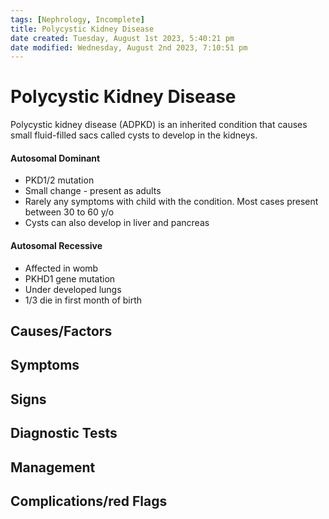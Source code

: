 ```yaml
---
tags: [Nephrology, Incomplete]
title: Polycystic Kidney Disease
date created: Tuesday, August 1st 2023, 5:40:21 pm
date modified: Wednesday, August 2nd 2023, 7:10:51 pm
---
```



# Polycystic Kidney Disease

Polycystic kidney disease (ADPKD) is an inherited condition that causes small fluid-filled sacs called cysts to develop in the kidneys.

#### Autosomal Dominant

- PKD1/2 mutation
- Small change - present as adults
- Rarely any symptoms with child with the condition. Most cases present between 30 to 60 y/o
- Cysts can also develop in liver and pancreas

#### Autosomal Recessive

- Affected in womb
- PKHD1 gene mutation
- Under developed lungs
- 1/3 die in first month of birth

## Causes/Factors

## Symptoms

## Signs

## Diagnostic Tests

## Management

## Complications/red Flags
